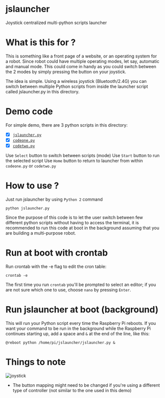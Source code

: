 # jslauncher
Joystick centralized multi-python scripts launcher

# What is this for ?
This is something like a front page of a website, or an operating system for a robot. Since robot could have
multiple operating modes, let say, automatic and manual mode. This could come in handy as you could switch between 
the 2 modes by simply pressing the button on your joystick.

The idea is simple. Using a wireless joystick (Bluetooth/2.4G) you can switch between multiple
Python scripts from inside the launcher script called jslauncher.py in this directory.

# Demo code
For simple demo, there are 3 python scripts in this directory:


- [x] [`jslauncher.py`](jslauncher.py)  
- [x] [`codeone.py`](codeone.py)  
- [x] [`codetwo.py`](codetwo.py)  

Use `Select` button to switch between scripts (mode)
Use `Start` button to run the selected script
Use `Home` button to return to launcher from within `codeone.py` or `codetwo.py`

# How to use ?
Just run jslauncher by using `Python 2` command
```
python jslauncher.py

```
Since the purpose of this code is to let the user switch between few different python scripts without
having to access the terminal, it is recommended to run this code at boot in the background assuming
that you are building a multi-purpose robot.

# Run at boot with crontab
Run crontab with the -e flag to edit the cron table:
```
crontab -e
```

The first time you run `crontab` you'll be prompted to select an editor; 
if you are not sure which one to use, choose `nano` by pressing `Enter`.

# Run jslauncher at boot (background)

This will run your Python script every time the Raspberry Pi reboots. If you want your command to be run in the background while the Raspberry Pi continues starting up, add a space and `&` at the end of the line, like this:

```
@reboot python /home/pi/jslauncher/jslauncher.py &
```
# Things to note

![joystick](/CF542661-D6C5-4A50-9768-753CD4F24E8E.jpg)

- The button mapping might need to be changed if you're using a different type of controller (not similar to the one used in this demo)

